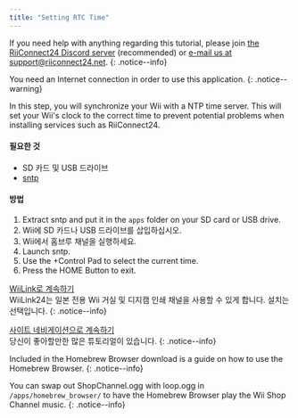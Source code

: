 ```yaml
---
title: "Setting RTC Time"
---
```


If you need help with anything regarding this tutorial, please join [the RiiConnect24 Discord server](https://discord.gg/rc24) (recommended) or [e-mail us at support@riiconnect24.net](mailto:support@riiconnect24.net).
{: .notice--info}

You need an Internet connection in order to use this application.
{: .notice--warning}

In this step, you will synchronize your Wii with a NTP time server. This will set your Wii's clock to the correct time to prevent potential problems when installing services such as RiiConnect24.

#### 필요한 것
* SD 카드 및 USB 드라이브
* [sntp](https://hbb1.oscwii.org/hbb/sntp/sntp.zip)

#### 방법

1. Extract sntp and put it in the `apps` folder on your SD card or USB drive.
2. Wii에 SD 카드나 USB 드라이브를 삽입하십시오.
3. Wii에서 홈브루 채널을 실행하세요.
4. Launch sntp.
5. Use the +Control Pad to select the current time.
6. Press the HOME Button to exit.

[WiiLink로 계속하기](wiilink)<br> WiiLink24는 일본 전용 Wii 거실 및 디지캠 인쇄 채널을 사용할 수 있게 합니다. 설치는 선택입니다.
{: .notice--info}

[사이트 네비게이션으로 계속하기](site-navigation)<br>당신이 좋아할만한 많은 튜토리얼이 있습니다.
{: .notice--info}

Included in the Homebrew Browser download is a guide on how to use the Homebrew Browser.
{: .notice--info}

You can swap out ShopChannel.ogg with loop.ogg in `/apps/homebrew_browser/` to have the Homebrew Browser play the Wii Shop Channel music.
{: .notice--info}
